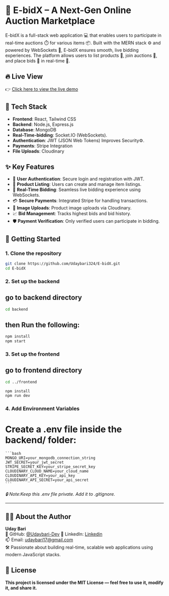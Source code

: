 ﻿# 🛒 E-bidX – A Next-Gen Online Auction Marketplace

E-bidX is a full-stack web application 💻 that enables users to participate in real-time auctions ⏱️ for various items 📦. Built with the MERN stack ⚙️ and powered by WebSockets 🔌, E-bidX ensures smooth, live bidding experiences. The platform allows users to list products 📝, join auctions 👥, and place bids 💸 in real-time 🚀.

## 🔥 Live View

👉 [Click here to view the live demo](https://e-bid-x.vercel.app)

## 🔧 Tech Stack

- **Frontend**: React, Tailwind CSS
- **Backend**: Node.js, Express.js
- **Database**: MongoDB
- **Real-Time-bidding**: Socket.IO (WebSockets).
- **Authentication**: JWT (JSON Web Tokens) Improves Security⚙️.
- **Payments**: Stripe Integration
- **File Uploads**: Cloudinary

## ✨ Key Features

- 🔐 **User Authentication**: Secure login and registration with JWT.
- 🧾 **Product Listing**: Users can create and manage item listings.
- 🔄 **Real-Time Bidding**: Seamless live bidding experience using WebSockets.
- 💳 **Secure Payments**: Integrated Stripe for handling transactions.
- 📸 **Image Uploads**: Product image uploads via Cloudinary.
- 📈 **Bid Management**: Tracks highest bids and bid history.
- 🛡️ **Payment Verification**: Only verified users can participate in bidding.


## 🚀 Getting Started

### 1. Clone the repository

```bash
git clone https://github.com/Udaybari324/E-bidX.git
cd E-bidX
```


### 2. Set up the backend
 ## go to backend directory 
```bash
cd backend
```
## then Run the following:
```bash
npm install
npm start
```
### 3. Set up the frontend
 ## go to frontend directory 
```bash
cd ../frontend
```
```bash
npm install
npm run dev
```
### 4. Add Environment Variables
 # Create a .env file inside the backend/ folder:

    ```bash
    MONGO_URI=your_mongodb_connection_string
    JWT_SECRET=your_jwt_secret
    STRIPE_SECRET_KEY=your_stripe_secret_key
    CLOUDINARY_CLOUD_NAME=your_cloud_name
    CLOUDINARY_API_KEY=your_api_key
    CLOUDINARY_API_SECRET=your_api_secret
    ```
*🔒 Note:Keep this .env file private. Add it to .gitignore.*

---

## 🙋‍♂️ About the Author

**Uday Bari**  
🔗 GitHub: [@Udaybari-Dev](https://github.com/Udaybari-Dev)
💼 LinkedIn: [Linkedin]((https://www.linkedin.com/in/uday-bari-324hu/))  
📫 Email: [udaybari17@gmail.com](udaybari17@gmail.com)  
🛠️ Passionate about building real-time, scalable web applications using modern JavaScript stacks.



## 📄 License
**This project is licensed under the MIT License — feel free to use it, modify it, and share it.**









